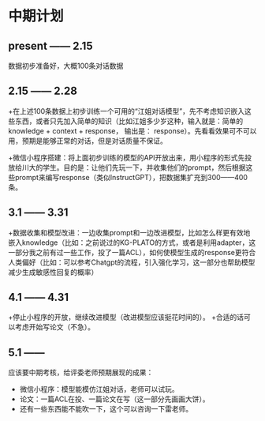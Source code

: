 # 中期计划 

## present —— 2.15

数据初步准备好，大概100条对话数据

## 2.15 —— 2.28

+在上述100条数据上初步训练一个可用的“江姐对话模型”，先不考虑知识嵌入这些东西，或者只先加入简单的知识（比如江姐多少岁这种，输入就是：简单的knowledge + context + response， 输出是： response）。先看看效果可不可以用，预期是能够正常的对话，但是对话质量不保证。

+微信小程序搭建：将上面初步训练的模型的API开放出来，用小程序的形式先投放给川大的学生。目的是：让他们先玩一下，并收集他们的prompt，然后根据这些prompt来编写response（类似InstructGPT），把数据集扩充到300——400条。

## 3.1 —— 3.31

+数据收集和模型改进：一边收集prompt和一边改进模型，比如怎么样更有效地嵌入knowledge（比如：之前说过的KG-PLATO的方式，或者是利用adapter，这一部分我之前有过一些工作，投了一篇ACL），如何使模型生成的response更符合人类偏好（比如：可以参考Chatgpt的流程，引入强化学习，这一部分也帮助模型减少生成敏感性回复的概率）


## 4.1 —— 4.31

+停止小程序的开放，继续改进模型（改进模型应该挺花时间的）。
+合适的话可以考虑开始写论文（不急）。

## 5.1 —— 

应该要中期考核，给评委老师预期展现的成果：

+ 微信小程序：模型能模仿江姐对话，老师可以试玩。
+ 论文：一篇ACL在投、一篇论文在写（这一部分先画画大饼）。
+ 还有一些东西能不能吹一下，这个可以咨询一下雷老师。

